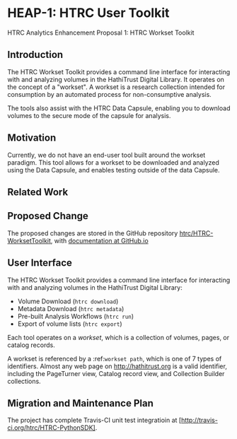 # HEAP-1: HTRC User Toolkit

HTRC Analytics Enhancement Proposal 1: HTRC Workset Toolkit

## Introduction
The HTRC Workset Toolkit provides a command line interface for interacting with
and analyzing volumes in the HathiTrust Digital Library. It operates on the
concept of a "workset". A workset is a research collection intended for
consumption by an automated process for non-consumptive analysis.

The tools also assist with the HTRC Data Capsule, enabling you to download volumes 
to the secure mode of the capsule for analysis.

## Motivation
Currently, we do not have an end-user tool built around the workset paradigm.
This tool allows for a workset to be downloaded and analyzed using the Data
Capsule, and enables testing outside of the data Capsule.

## Related Work

## Proposed Change
The proposed changes are stored in the GitHub repository
[htrc/HTRC-WorksetToolkit](http://github.com/htrc/HTRC-PythonToolkit), with
[documentation at GitHub.io](http://htrc.github.io/HTRC-WorksetToolkit)

## User Interface
The HTRC Workset Toolkit provides a command line interface for interacting with 
and analyzing volumes in the HathiTrust Digital Library:

- Volume Download (``htrc download``)
- Metadata Download (``htrc metadata``)
- Pre-built Analysis Workflows (``htrc run``)
- Export of volume lists (``htrc export``)

Each tool operates on a *workset*, which is a collection of volumes, pages,
or catalog records. 

A workset is referenced by a :ref:`workset path`, which is one of 7 types of
identifiers. Almost any web page on http://hathitrust.org is a valid identifier,
including the PageTurner view, Catalog record view, and Collection Builder
collections.


## Migration and Maintenance Plan
The project has complete Travis-CI unit test integratioin at [http://travis-ci.org/htrc/HTRC-PythonSDK].

